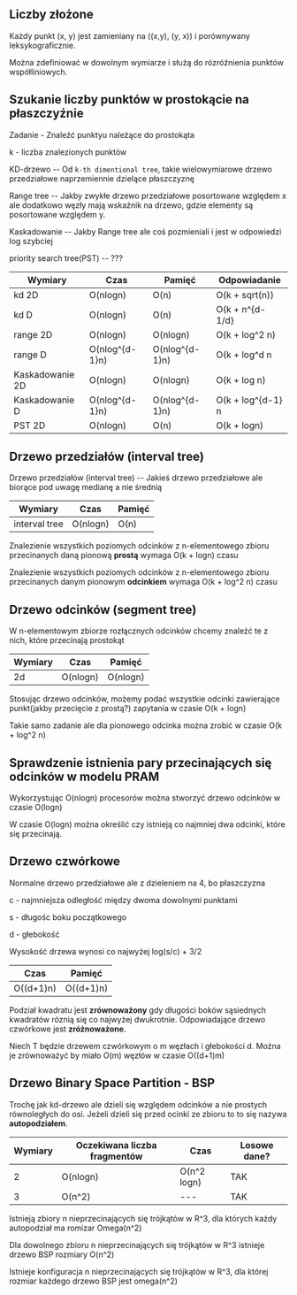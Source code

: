 ## Liczby złożone

Każdy punkt (x, y) jest zamieniany na ((x,y), (y, x)) i porównywany leksykograficznie.

Można zdefiniować w dowolnym wymiarze i służą do rózróźnienia punktów współliniowych.

## Szukanie liczby punktów w prostokącie na płaszczyźnie

Zadanie - Znaleźć punktyu należące do prostokąta

k - liczba znalezionych punktów

KD-drzewo -- Od `k-th dimentional tree`, takie wielowymiarowe drzewo przedziałowe naprzemiennie dzielące
płaszczyznę

Range tree -- Jakby zwykłe drzewo przedziałowe posortowane względem x ale dodatkowo węzły mają wskaźnik
na drzewo, gdzie elementy są posortowane względem y.

Kaskadowanie -- Jakby Range tree ale coś pozmieniali i jest w odpowiedzi log szybciej

priority search tree(PST) -- ???

| Wymiary | Czas | Pamięć | Odpowiadanie |
| ------- | ---- | ------ | --- |
| kd 2D | O(nlogn) | O(n) | O(k + sqrt(n)) |
| kd D | O(nlogn) | O(n) | O(k + n^{d-1/d} |
| range 2D | O(nlogn) | O(nlogn) | O(k + log^2 n) |
| range D | O(nlog^{d-1}n) | O(nlog^{d-1}n) | O(k + log^d n |
| Kaskadowanie 2D | O(nlogn) | O(nlogn) | O(k + log n) |
| Kaskadowanie D | O(nlog^{d-1}n) | O(nlog^{d-1}n) | O(k + log^{d-1} n |
| PST 2D | O(nlogn) | O(n) | O(k + logn) |

## Drzewo przedziałów (interval tree)

Drzewo przedziałów (interval tree) -- Jakieś drzewo przedziałowe ale biorące pod uwagę medianę a nie średnią

| Wymiary | Czas | Pamięć |
| ------- | ---- | ------ |
| interval tree | O(nlogn) | O(n) |

Znalezienie wszystkich poziomych odcinków z n-elementowego zbioru przecinanych daną pionową **prostą**
wymaga O(k + logn) czasu

Znalezienie wszystkich poziomych odcinków z n-elementowego zbioru przecinanych danym pionowym **odcinkiem**
wymaga O(k + log^2 n) czasu


## Drzewo odcinków (segment tree)

W n-elementowym zbiorze rozłącznych odcinków chcemy znaleźć te z nich, które przecinają prostokąt

| Wymiary | Czas | Pamięć |
| ------- | ---- | ------ |
| 2d | O(nlogn) | O(nlogn) |

Stosując drzewo odcinków, możemy podać wszystkie odcinki zawierające punkt(jakby przecięcie z prostą?)
zapytania w czasie O(k + logn)

Takie samo zadanie ale dla pionowego odcinka można zrobić w czasie O(k + log^2 n)

## Sprawdzenie istnienia pary przecinających się odcinków w modelu PRAM

Wykorzystując O(nlogn) procesorów można stworzyć drzewo odcinków w czasie O(logn)

W czasie O(logn) można określić czy istnieją co najmniej dwa odcinki, które się przecinają.

## Drzewo czwórkowe

Normalne drzewo przedziałowe ale z dzieleniem na 4, bo płaszczyzna

c - najmniejsza odległość między dwoma dowolnymi punktami

s - długośc boku początkowego

d - głebokość


Wysokość drzewa wynosi co najwyżej log(s/c) + 3/2

| Czas | Pamięć |
| ---- | ------ |
| O((d+1)n) | O((d+1)n) |

Podział kwadratu jest **zrównoważony** gdy długości boków sąsiednych kwadratów róznią się co
najwyżej dwukrotnie. Odpowiadające drzewo czwórkowe jest **zróżnoważone**.

Niech T będzie drzewem czwórkowym o m węzłach i głebokości d. Można je zrównoważyć by miało O(m) węzłów
w czasie O((d+1)m)

## Drzewo Binary Space Partition - BSP

Trochę jak kd-drzewo ale dzieli się względem odcinków a nie prostych równoległych do osi.
Jeżeli dzieli się przed ocinki ze zbioru to to się nazywa **autopodziałem**.

| Wymiary | Oczekiwana liczba fragmentów | Czas | Losowe dane? |
| ------- | ---------------------------- | ---- | ------------ |
| 2 | O(nlogn) | O(n^2 logn) | TAK |
| 3 | O(n^2) | --- | TAK |

Istnieją zbiory n nieprzecinających się trójkątów w R^3, dla których każdy autopodział ma romizar Omega(n^2)

Dla dowolnego zbioru n nieprzecinających się trójkątów w R^3 istnieje drzewo BSP rozmiary O(n^2)

Istnieje konfiguracja n nieprzecinających się trójkątów w R^3, dla której rozmiar każdego drzewo BSP
jest omega(n^2)
